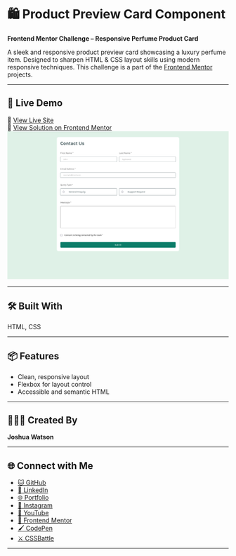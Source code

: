 # 🛍️ Product Preview Card Component  
**Frontend Mentor Challenge – Responsive Perfume Product Card**

A sleek and responsive product preview card showcasing a luxury perfume item. Designed to sharpen HTML & CSS layout skills using modern responsive techniques. This challenge is a part of the [Frontend Mentor](https://www.frontendmentor.io) projects.

---

## 🚀 Live Demo  
🔗 [View Live Site](https://jwproductcard.netlify.app)  
🔧 [View Solution on Frontend Mentor](https://www.frontendmentor.io/challenges/product-preview-card-component-GO7UmttRfa)
<img src="https://github.com/JoshLanderz/jwdesigns-contact-form/blob/main/Screenshot%20-%20Joshua%20Watson%2C%20Frontend%20Mentor%20Contact%20form.png">

---

## 🛠️ Built With  
HTML, CSS

---

## 📦 Features  
- Clean, responsive layout  
- Flexbox for layout control
- Accessible and semantic HTML

---

## 👨🏽‍💻 Created By  
**Joshua Watson**  

---

## 🌐 Connect with Me  

- [🐱 GitHub](https://github.com/JoshLanderz)
- [📘 LinkedIn](https://www.linkedin.com/in/joshua-a-watson-1246882a3)  
- [🌐 Portfolio](https://jwportfolio.com)  
- [📸 Instagram](https://www.instagram.com/theotherjosh21)  
- [🎥 YouTube](https://www.youtube.com/@)  
- [🎯 Frontend Mentor](https://www.frontendmentor.io/profile/JoshLanderz)  
- [🖌️ CodePen](https://codepen.io/joshlander18)  
- [⚔️ CSSBattle](https://cssbattle.dev/player/therealjoshlanderz21)  

---
